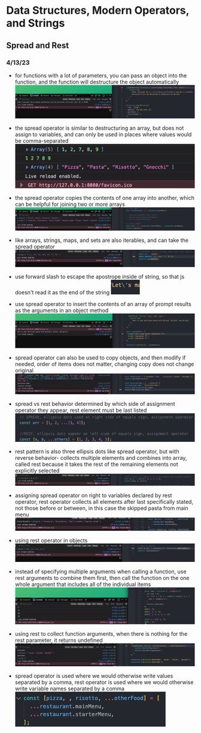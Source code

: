 # Data Structures, Modern Operators, and Strings

## Spread and Rest

### 4/13/23

- for functions with a lot of parameters, you can pass an object into the function, and the function will destructure the object automatically
![alt](../images/09-data-structures/0901-destructuring/2023-04-13-13.png)

- the spread operator is similar to destructuring an array, but does not assign to variables, and can only be used in places where values would be comma-separated
![alt](../images/09-data-structures/0901-destructuring/2023-04-13-14.png)

- the spread operator copies the contents of one array into another, which can be helpful for joining two or more arrays
![alt](../images/09-data-structures/0901-destructuring/2023-04-13-15.png)

- like arrays, strings, maps, and sets are also iterables, and can take the spread operator
![alt](../images/09-data-structures/0901-destructuring/2023-04-13-16.png)

- use forward slash to escape the apostrope inside of string, so that js doesn't read it as the end of the string
![alt](../images/09-data-structures/0901-destructuring/2023-04-13-17.png)

- use spread operator to insert the contents of an array of prompt results as the arguments in an object method
![alt](../images/09-data-structures/0901-destructuring/2023-04-13-18.png)

- spread operator can also be used to copy objects, and then modify if needed, order of items does not matter, changing copy does not change original
![alt](../images/09-data-structures/0901-destructuring/2023-04-13-19.png)

- spread vs rest behavior determined by which side of assignment operator they appear, rest element must be last listed
![alt](../images/09-data-structures/0901-destructuring/2023-04-13-20.png)

- rest pattern is also three ellipsis dots like spread operator, but with reverse behavior- collects multiple elements and combines into array, called rest because it takes the rest of the remaining elements not explicitly selected
![alt](../images/09-data-structures/0901-destructuring/2023-04-13-21.png)

- assigning spread operator on right to variables declared by rest operator, rest operator collects all elements after last specifically stated, not those before or between, in this case the skipped pasta from main menu
![alt](../images/09-data-structures/0901-destructuring/2023-04-13-22.png)

- using rest operator in objects
![alt](../images/09-data-structures/0901-destructuring/2023-04-13-23.png)

- instead of specifying multiple arguments when calling a function, use rest arguments to combine them first, then call the function on the one whole argument that includes all of the individual items
![alt](../images/09-data-structures/0901-destructuring/2023-04-13-24.png)

- using rest to collect function arguments, when there is nothing for the rest parameter, it returns undefined
![alt](../images/09-data-structures/0901-destructuring/2023-04-13-25.png)

- spread operator is used where we would otherwise write values separated by a comma, rest operator is used where we would otherwise write variable names separated by a comma
![alt](../images/09-data-structures/0901-destructuring/2023-04-13-26.png)
